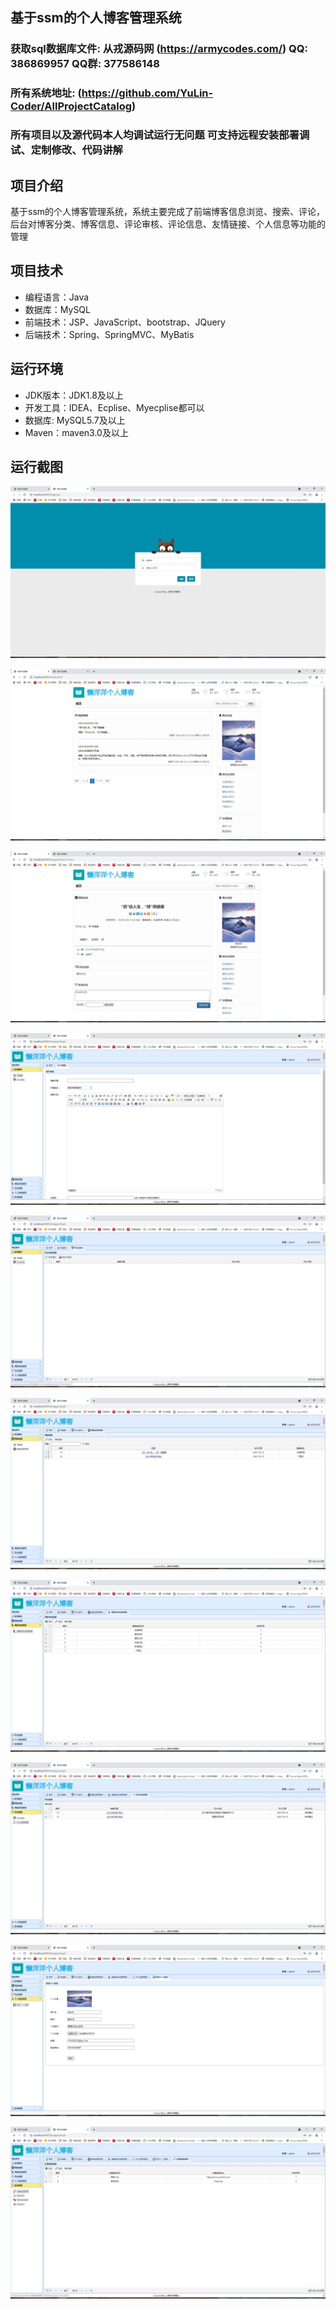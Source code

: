 ## 基于ssm的个人博客管理系统

###  获取sql数据库文件: 从戎源码网 (https://armycodes.com/) QQ: 386869957 QQ群: 377586148
###  所有系统地址: (https://github.com/YuLin-Coder/AllProjectCatalog) 
###  所有项目以及源代码本人均调试运行无问题 可支持远程安装部署调试、定制修改、代码讲解

## 项目介绍
基于ssm的个人博客管理系统，系统主要完成了前端博客信息浏览、搜索、评论，后台对博客分类、博客信息、评论审核、评论信息、友情链接、个人信息等功能的管理

## 项目技术
- 编程语言：Java
- 数据库：MySQL
- 前端技术：JSP、JavaScript、bootstrap、JQuery
- 后端技术：Spring、SpringMVC、MyBatis

## 运行环境
- JDK版本：JDK1.8及以上
- 开发工具：IDEA、Ecplise、Myecplise都可以
- 数据库: MySQL5.7及以上
- Maven：maven3.0及以上

## 运行截图
![](screenshot/1.jpg)

![](screenshot/2.jpg)

![](screenshot/3.jpg)

![](screenshot/4.jpg)

![](screenshot/5.jpg)

![](screenshot/6.jpg)

![](screenshot/7.jpg)

![](screenshot/8.jpg)

![](screenshot/9.jpg)

![](screenshot/10.jpg)